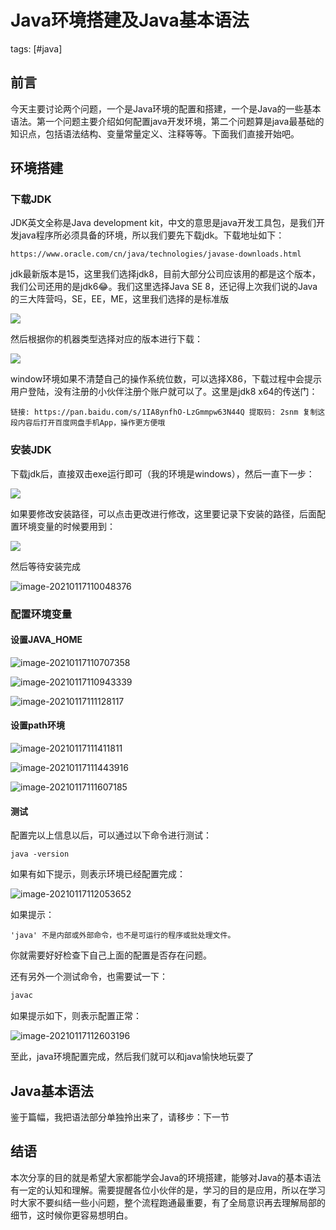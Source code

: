 # Java环境搭建及Java基本语法
tags: [#java]

## 前言

今天主要讨论两个问题，一个是Java环境的配置和搭建，一个是Java的一些基本语法。第一个问题主要介绍如何配置java开发环境，第二个问题算是java最基础的知识点，包括语法结构、变量常量定义、注释等等。下面我们直接开始吧。

## 环境搭建

### 下载JDK

JDK英文全称是Java development kit，中文的意思是java开发工具包，是我们开发java程序所必须具备的环境，所以我们要先下载jdk。下载地址如下：

```
https://www.oracle.com/cn/java/technologies/javase-downloads.html
```

jdk最新版本是15，这里我们选择jdk8，目前大部分公司应该用的都是这个版本，我们公司还用的是jdk6😂。我们这里选择Java SE 8，还记得上次我们说的Java的三大阵营吗，SE，EE，ME，这里我们选择的是标准版

![](https://syske-pic-bed.oss-cn-hangzhou.aliyuncs.com/imgs/20210117102716.png)

然后根据你的机器类型选择对应的版本进行下载：

![](https://syske-pic-bed.oss-cn-hangzhou.aliyuncs.com/imgs/20210117103046.png)

window环境如果不清楚自己的操作系统位数，可以选择X86，下载过程中会提示用户登陆，没有注册的小伙伴注册个账户就可以了。这里是jdk8 x64的传送门：

```
链接: https://pan.baidu.com/s/1IA8ynfhO-LzGmmpw63N44Q 提取码: 2snm 复制这段内容后打开百度网盘手机App，操作更方便哦
```

### 安装JDK

下载jdk后，直接双击exe运行即可（我的环境是windows），然后一直下一步：

![](https://syske-pic-bed.oss-cn-hangzhou.aliyuncs.com/imgs/20210117105509.png)

如果要修改安装路径，可以点击更改进行修改，这里要记录下安装的路径，后面配置环境变量的时候要用到：

![](https://syske-pic-bed.oss-cn-hangzhou.aliyuncs.com/imgs/20210117105657.png)

然后等待安装完成

![image-20210117110048376](https://syske-pic-bed.oss-cn-hangzhou.aliyuncs.com/imgs/20210117110048.png)

### 配置环境变量

#### 设置JAVA_HOME

![image-20210117110707358](https://syske-pic-bed.oss-cn-hangzhou.aliyuncs.com/imgs/20210117110707.png)

![image-20210117110943339](https://syske-pic-bed.oss-cn-hangzhou.aliyuncs.com/imgs/20210117110943.png)

![image-20210117111128117](https://syske-pic-bed.oss-cn-hangzhou.aliyuncs.com/imgs/20210117111128.png)

#### 设置path环境

![image-20210117111411811](https://syske-pic-bed.oss-cn-hangzhou.aliyuncs.com/imgs/20210117111411.png)

![image-20210117111443916](https://syske-pic-bed.oss-cn-hangzhou.aliyuncs.com/imgs/20210117111443.png)

![image-20210117111607185](https://syske-pic-bed.oss-cn-hangzhou.aliyuncs.com/imgs/20210117111607.png)

#### 测试

配置完以上信息以后，可以通过以下命令进行测试：

```shell
java -version
```

如果有如下提示，则表示环境已经配置完成：

![image-20210117112053652](https://syske-pic-bed.oss-cn-hangzhou.aliyuncs.com/imgs/20210117112053.png)

如果提示：

```
'java' 不是内部或外部命令，也不是可运行的程序或批处理文件。
```

你就需要好好检查下自己上面的配置是否存在问题。

还有另外一个测试命令，也需要试一下：

```sh
javac
```

如果提示如下，则表示配置正常：

![image-20210117112603196](https://syske-pic-bed.oss-cn-hangzhou.aliyuncs.com/imgs/20210117112603.png)

至此，java环境配置完成，然后我们就可以和java愉快地玩耍了



## Java基本语法

鉴于篇幅，我把语法部分单独拎出来了，请移步：下一节

## 结语

本次分享的目的就是希望大家都能学会Java的环境搭建，能够对Java的基本语法有一定的认知和理解。需要提醒各位小伙伴的是，学习的目的是应用，所以在学习时大家不要纠结一些小问题，整个流程跑通最重要，有了全局意识再去理解局部的细节，这时候你更容易想明白。